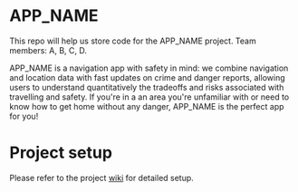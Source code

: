 # APP_NAME

This repo will help us store code for the APP_NAME project. Team members: A, B, C, D.

APP_NAME is a navigation app with safety in mind: we combine navigation and location data with fast updates on crime and danger reports, allowing users to understand quantitatively the tradeoffs and risks associated with travelling and safety. If you're in a an area you're unfamiliar with or need to know how to get home without any danger, APP_NAME is the perfect app for you!

# Project setup
Please refer to the project [wiki](https://github.com/UM-EECS-441/readme-zenhub-sample/wiki/Project-setup) for detailed setup.
